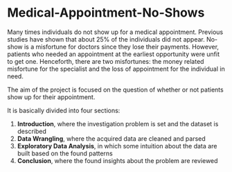 # Medical-Appointment-No-Shows

Many times individuals do not show up for a medical appointment. Previous studies have shown that about 25% of the individuals did not appear.  No-show is a misfortune for doctors since they lose their payments. However, patients who needed an appointment at the earliest opportunity were unfit to get one.  Henceforth, there are two misfortunes: the money related misfortune for the specialist and the loss of appointment for the individual in need.

The aim of the project is focused on the question of whether or not patients show up for their appointment.

It is basically divided into four sections: 

1. __Introduction__, where the investigation problem is set and the dataset is described 
2. __Data Wrangling__, where the acquired data are cleaned and parsed
3. __Exploratory Data Analysis__, in which some intuition about the data are built based on the found patterns 
4. __Conclusion__, where the found insights about the problem are reviewed